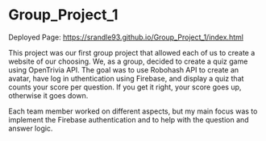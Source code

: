 # Group_Project_1

Deployed Page: https://srandle93.github.io/Group_Project_1/index.html

This project was our first group project that allowed each of us to create a website of our choosing.  We, as a group, decided to create a quiz game using OpenTrivia API. The goal was to use Robohash API to create an avatar, have log in uthentication using Firebase, and display a quiz that counts your score per question. If you get it right, your score goes up, otherwise it goes down.

Each team member worked on different aspects, but my main focus was to implement the Firebase authentication and to help with the question and answer logic.
